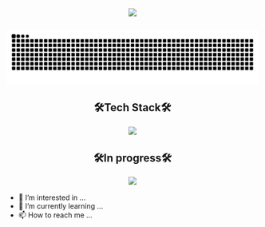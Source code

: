   <h1 align="center">
    <img src="https://readme-typing-svg.herokuapp.com/?font=Righteous&size=35&center=true&vCenter=true&width=500&height=70&duration=4000&lines=Hi+There!+👋;+I'm+Krzysztof+Biolik!;"/>
  </h1>

  ![Snake animation](https://raw.githubusercontent.com/KrzysztofBiolik/KrzysztofBiolik/output/github-contribution-grid-snake-dark.svg)

  <h2 align="center">🛠Tech Stack🛠</h2>
  <p align="center">
    <a href="https://skillicons.dev">
      <img src="https://skillicons.dev/icons?i=javascript,typescript,html,css,next,react,redux,styledcomponents,git,github,visualstudio,figma "/>
    </a>
  </p>

  <h2 align="center">🛠In progress🛠</h2>
  <p align="center">
    <a href="https://skillicons.dev">
      <img src="https://skillicons.dev/icons?i=nodejs,expressjs,mongodb "/>
    </a>
  </p>


  - 👀 I’m interested in ...
- 🌱 I’m currently learning ...
- 📫 How to reach me ...
<!---
KrzysztofBiolik/KrzysztofBiolik is a ✨ special ✨ repository because its `README.md` (this file) appears on your GitHub profile.
You can click the Preview link to take a look at your changes.
--->
